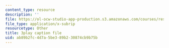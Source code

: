 ```yaml
---
content_type: resource
description: ''
file: https://ol-ocw-studio-app-production.s3.amazonaws.com/courses/res-3-004-visualizing-materials-science-fall-2017/ab89b2fc4d7a5be389b230874cb9b75b_a2xqcqRYosg.vtt
file_type: application/x-subrip
resourcetype: Other
title: 3play caption file
uid: ab89b2fc-4d7a-5be3-89b2-30874cb9b75b
---
```

